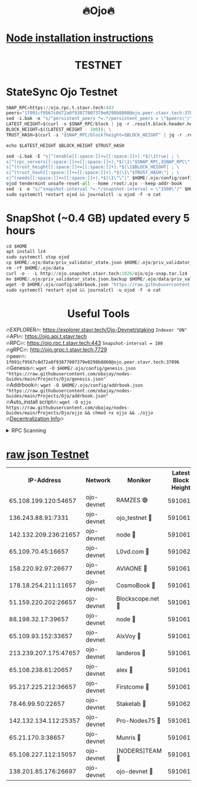 <h1 align="center"> 🔥Ojo🔥</h1>

[Node installation instructions](https://github.com/obajay/nodes-Guides/tree/main/Projects/Ojo)
=

<h1 align="center"> TESTNET</h1>

# StateSync Ojo Testnet
```python
SNAP_RPC=https://ojo.rpc.t.stavr.tech:443
peers="1f091cf9567c0d72a0f93877007379e0298b8860@ojo.peer.stavr.tech:37096"
sed -i.bak -e "s/^persistent_peers *=.*/persistent_peers = \"$peers\"/" $HOME/.ojo/config/config.toml
LATEST_HEIGHT=$(curl -s $SNAP_RPC/block | jq -r .result.block.header.height); \
BLOCK_HEIGHT=$((LATEST_HEIGHT - 100)); \
TRUST_HASH=$(curl -s "$SNAP_RPC/block?height=$BLOCK_HEIGHT" | jq -r .result.block_id.hash)

echo $LATEST_HEIGHT $BLOCK_HEIGHT $TRUST_HASH

sed -i.bak -E "s|^(enable[[:space:]]+=[[:space:]]+).*$|\1true| ; \
s|^(rpc_servers[[:space:]]+=[[:space:]]+).*$|\1\"$SNAP_RPC,$SNAP_RPC\"| ; \
s|^(trust_height[[:space:]]+=[[:space:]]+).*$|\1$BLOCK_HEIGHT| ; \
s|^(trust_hash[[:space:]]+=[[:space:]]+).*$|\1\"$TRUST_HASH\"| ; \
s|^(seeds[[:space:]]+=[[:space:]]+).*$|\1\"\"|" $HOME/.ojo/config/config.toml
ojod tendermint unsafe-reset-all --home /root/.ojo --keep-addr-book
sed -i -e "s/^snapshot-interval *=.*/snapshot-interval = \"1500\"/" $HOME/.ojo/config/app.toml
sudo systemctl restart ojod && journalctl -u ojod -f -o cat
```
# SnapShot (~0.4 GB) updated every 5 hours
```python
cd $HOME
apt install lz4
sudo systemctl stop ojod
cp $HOME/.ojo/data/priv_validator_state.json $HOME/.ojo/priv_validator_state.json.backup
rm -rf $HOME/.ojo/data
curl -o - -L http://ojo.snapshot.stavr.tech:1026/ojo/ojo-snap.tar.lz4 | lz4 -c -d - | tar -x -C $HOME/.ojo --strip-components 2
mv $HOME/.ojo/priv_validator_state.json.backup $HOME/.ojo/data/priv_validator_state.json
wget -O $HOME/.ojo/config/addrbook.json "https://raw.githubusercontent.com/obajay/nodes-Guides/main/Projects/Ojo/addrbook.json"
sudo systemctl restart ojod && journalctl -u ojod -f -o cat
```
 <h1 align="center"> Useful Tools</h1>

🔥EXPLORER🔥:        https://explorer.stavr.tech/Ojo-Devnet/staking        `Indexer "ON"` \
🔥API🔥:                     https://ojo.api.t.stavr.tech \
🔥RPC🔥:                    https://ojo.rpc.t.stavr.tech:443              `Snapshot-interval = 100` \
🔥gRPC🔥:                  http://ojo.grpc.t.stavr.tech:7729 \
🔥peer🔥:                   `1f091cf9567c0d72a0f93877007379e0298b8860@ojo.peer.stavr.tech:37096` \
🔥Genesis🔥:    ```wget -O $HOME/.ojo/config/genesis.json "https://raw.githubusercontent.com/obajay/nodes-Guides/main/Projects/Ojo/genesis.json"``` \
🔥Addrbook🔥:    ```wget -O $HOME/.ojo/config/addrbook.json "https://raw.githubusercontent.com/obajay/nodes-Guides/main/Projects/Ojo/addrbook.json"``` \
🔥Auto_install script🔥: ```wget -O ojjo https://raw.githubusercontent.com/obajay/nodes-Guides/main/Projects/Ojo/ojjo && chmod +x ojjo && ./ojjo``` \
🔥[Decentralization Info](https://github.com/obajay/StateSync-snapshots/tree/main/Projects/Ojo/Decentralization)🔥



<details>
<summary>RPC Scanning</summary>

<h2 align="center"> We scan nodes in real time every 4 hours. And we provide the final result of RPC endpoints.
We cannot influence the operation of these nodes in any way. </h2>


```python
If Voting Power is higher than 0 --> then the Node is a validator of the network and may be subject to attack and be a potential threat to the chain.
```
```python
We marked such validators with a red symbol
```

</details>

[raw json Testnet](https://rpc-check.ojot.stavr.tech/ojot/rpc-ojot-result.json)
=


<table><tr><th>IP-Address</th><th>Network</th><th>Moniker</th><th>Latest Block Height</th><th>Earliest Block Height</th><th>Catching Up</th><th>Tx Index</th><th>Voting Power</th><th>Scan Time</th></tr><tr><td>65.108.199.120:54657</td><td>ojo-devnet</td><td>RAMZES 🟢</td><td>5910615</td><td>306156</td><td>False</td><td>on</td><td>0</td><td>2024-03-16T16:19:01.225674305UTC</td></tr><tr><td>136.243.88.91:7331</td><td>ojo-devnet</td><td>ojo_testnet 🔴</td><td>5910616</td><td>308845</td><td>False</td><td>on</td><td>1000</td><td>2024-03-16T16:19:08.732521031UTC</td></tr><tr><td>142.132.209.236:21657</td><td>ojo-devnet</td><td>node 🔴</td><td>5910618</td><td>350001</td><td>False</td><td>on</td><td>1999</td><td>2024-03-16T16:19:20.041000719UTC</td></tr><tr><td>65.109.70.45:16657</td><td>ojo-devnet</td><td>L0vd.com 🔴</td><td>5910620</td><td>695918</td><td>False</td><td>off</td><td>998</td><td>2024-03-16T16:19:27.494310952UTC</td></tr><tr><td>158.220.92.97:26677</td><td>ojo-devnet</td><td>AVIAONE 🔴</td><td>5910618</td><td>2754001</td><td>False</td><td>on</td><td>19926</td><td>2024-03-16T16:19:17.221917395UTC</td></tr><tr><td>178.18.254.211:11657</td><td>ojo-devnet</td><td>CosmoBook 🔴</td><td>5910619</td><td>4392001</td><td>False</td><td>off</td><td>1047</td><td>2024-03-16T16:19:22.367979849UTC</td></tr><tr><td>51.159.220.202:26657</td><td>ojo-devnet</td><td>Blockscope.net 🔴</td><td>5910615</td><td>4425001</td><td>False</td><td>on</td><td>2111</td><td>2024-03-16T16:19:00.575306229UTC</td></tr><tr><td>88.198.32.17:39657</td><td>ojo-devnet</td><td>node 🔴</td><td>5910619</td><td>4710001</td><td>False</td><td>on</td><td>107599</td><td>2024-03-16T16:19:22.577813835UTC</td></tr><tr><td>65.109.93.152:33657</td><td>ojo-devnet</td><td>AlxVoy 🔴</td><td>5910618</td><td>4943001</td><td>False</td><td>on</td><td>6350855</td><td>2024-03-16T16:19:19.803931275UTC</td></tr><tr><td>213.239.207.175:47657</td><td>ojo-devnet</td><td>landeros 🔴</td><td>5910618</td><td>4967924</td><td>False</td><td>off</td><td>11083</td><td>2024-03-16T16:19:17.453121561UTC</td></tr><tr><td>65.108.238.61:20657</td><td>ojo-devnet</td><td>alex 🔴</td><td>5910615</td><td>5131001</td><td>False</td><td>on</td><td>11359</td><td>2024-03-16T16:19:00.914144674UTC</td></tr><tr><td>95.217.225.212:36657</td><td>ojo-devnet</td><td>Firstcome 🔴</td><td>5910616</td><td>5251946</td><td>False</td><td>on</td><td>13566</td><td>2024-03-16T16:19:06.464371300UTC</td></tr><tr><td>78.46.99.50:22657</td><td>ojo-devnet</td><td>Staketab 🔴</td><td>5910620</td><td>5668501</td><td>False</td><td>on</td><td>1276</td><td>2024-03-16T16:19:27.721864483UTC</td></tr><tr><td>142.132.134.112:25357</td><td>ojo-devnet</td><td>Pro-Nodes75 🔴</td><td>5910615</td><td>5810615</td><td>False</td><td>on</td><td>24651</td><td>2024-03-16T16:19:03.790879197UTC</td></tr><tr><td>65.21.170.3:38657</td><td>ojo-devnet</td><td>Munris 🔴</td><td>5910616</td><td>5810616</td><td>False</td><td>off</td><td>20123</td><td>2024-03-16T16:19:06.136526952UTC</td></tr><tr><td>65.108.227.112:15057</td><td>ojo-devnet</td><td>[NODERS]TEAM 🔴</td><td>5910619</td><td>5810619</td><td>False</td><td>off</td><td>9999</td><td>2024-03-16T16:19:26.932877575UTC</td></tr><tr><td>138.201.85.176:26697</td><td>ojo-devnet</td><td>ojo-devnet 🔴</td><td>5910619</td><td>5810619</td><td>False</td><td>on</td><td>1000024000</td><td>2024-03-16T16:19:27.174127854UTC</td></tr></table>

